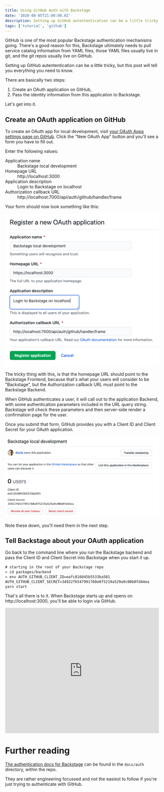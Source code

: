 ```yaml
---
title: Using GitHub Auth with Backstage
date: '2020-08-05T21:00:00.0Z'
description: Setting up GitHub autententication can be a little tricky, but this post will tell you everything you need to know.
tags: ['tutorial', 'github']
---
```


GitHub is one of the most popular Backstage authentication mechanisms going. There's a good reason for this, Backstage ultimately needs to pull service catalog information from YAML files, those YAML files usually live in git, and the git repos usually live on GitHub.

Setting up GitHub autententication can be a little tricky, but this post will tell you everything you need to know.

There are basically two steps:

1. Create an OAuth application on GitHub,
2. Pass the identity information from this application to Backstage.

Let's get into it.

## Create an OAuth application on GitHub

To create an OAuth app for local development, visit [your OAuth Apps settings page on GitHub](https://github.com/settings/developers). Click the "New OAuth App" button and you'll see a form you have to fill out.

Enter the following values:

<dl>
  <dt>Application name</dt>
  <dd class="typography-mono">Backstage local development</dd>
  <dt>Homepage URL</dt>
  <dd class="typography-mono">http://localhost:3000</dd>
  <dt>Application description</dt>
  <dd class="typography-mono">Login to Backstage on localhost</dd>
  <dt>Authorization callback URL</dt>
  <dd class="typography-mono">http://localhost:7000/api/auth/github/handler/frame</dd>
</dl>

Your form should now look something like this:

![a screenshot of the form on GitHub which allows the user to register a new OAuth application. The values mentioned above are prefilled.](./github-register-new-oauth-filled.png)

The tricky thing with this, is that the homepage URL should point to the Backstage Frontend, because that's what your users will consider to be "Backstage", but the Authorization callback URL must point to the Backstage Backend.

When GitHub authenticates a user, it will call out to the application Backend, with some authentication parameters included in the URL query string. Backstage will check these parameters and then server-side render a confirmation page for the user.

Once you submit that form, GitHub provides you with a Client ID and Client Secret for your OAuth application.

![A screenshot of GitHub showing the client ID and secret for a demo application](./github-id-and-secret.png)

Note these down, you'll need them in the next step.

## Tell Backstage about your OAuth application

Go back to the command line where you run the Backstage backend and pass the Client ID and Client Secret into Backstage when you start it up.

```shell
# starting in the root of your Backstage repo
» cd packages/backend
» env AUTH_GITHUB_CLIENT_ID=eafc816045b5533ba581 AUTH_GITHUB_CLIENT_SECRET=34922f6547991760e8f5219a529a9c00b0fd44ea yarn start
```

That's all there is to it. When Backstage starts up and opens on http://localhost:3000, you'll be able to login via GitHub.

<div style="position: relative; padding-bottom: 81.44796380090497%; height: 0;"><iframe src="https://www.loom.com/embed/02fe760023a1497bb5b0b6b18c335a70" frameborder="0" webkitallowfullscreen mozallowfullscreen allowfullscreen style="position: absolute; top: 0; left: 0; width: 100%; height: 100%;"></iframe></div>

# Further reading

[The authentication docs for Backstage](https://github.com/spotify/backstage/tree/master/docs/auth) can be found in the `docs/auth` directory, within the repo.

They are rather engineering focussed and not the easiest to follow if you're just trying to authenticate with GitHub.
